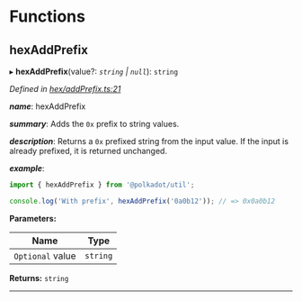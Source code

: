 

# Functions

<a id="hexaddprefix"></a>

##  hexAddPrefix

▸ **hexAddPrefix**(value?: *`string` | `null`*): `string`

*Defined in [hex/addPrefix.ts:21](https://github.com/polkadot-js/common/blob/dd77c3c/packages/util/src/hex/addPrefix.ts#L21)*

*__name__*: hexAddPrefix

*__summary__*: Adds the `0x` prefix to string values.

*__description__*: Returns a `0x` prefixed string from the input value. If the input is already prefixed, it is returned unchanged.

*__example__*:   

```javascript
import { hexAddPrefix } from '@polkadot/util';

console.log('With prefix', hexAddPrefix('0a0b12')); // => 0x0a0b12
```

**Parameters:**

| Name | Type |
| ------ | ------ |
| `Optional` value | `string` | `null` |

**Returns:** `string`

___

